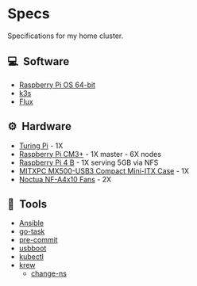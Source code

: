 # Specs

Specifications for my home cluster.

## :computer:&nbsp; Software

- [Raspberry Pi OS 64-bit](./operating-system.md)
- [k3s](https://k3s.io/)
- [Flux](https://toolkit.fluxcd.io/)

## :gear:&nbsp; Hardware

- [Turing Pi](https://turingpi.com/) - 1X
- [Raspberry Pi CM3+][CM3+] - 1X master - 6X nodes
- [Raspberry Pi 4 B][RPi4] - 1X serving 5GB via NFS
- [MITXPC MX500-USB3 Compact Mini-ITX Case][case] - 1X
- [Noctua NF-A4x10 Fans][fans] - 2X

## :wrench:&nbsp; Tools

- [Ansible](https://www.ansible.com/)
- [go-task](https://github.com/go-task/task)
- [pre-commit](https://pre-commit.com/)
- [usbboot](https://github.com/raspberrypi/usbboot)
- [kubectl]()
- [krew](https://krew.sigs.k8s.io/)
  - [change-ns](https://github.com/juanvallejo/kubectl-ns)

[RPiOS]: https://downloads.raspberrypi.org/raspios_arm64/images/
[CM3+]: https://www.raspberrypi.org/products/compute-module-3-plus/
[RPi4]: https://www.raspberrypi.org/products/raspberry-pi-4-model-b/
[case]: https://www.amazon.com/gp/product/B0728DX73X/
[fans]: https://www.amazon.com/gp/product/B00NEMGCIA/
